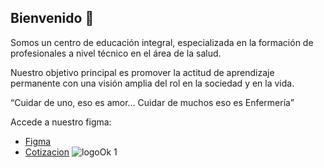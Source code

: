 ## Bienvenido 👋
Somos un centro de educación integral, especializada en la formación de profesionales a nivel técnico en el área de la salud.

Nuestro objetivo principal es promover la actitud de aprendizaje permanente con una visión amplia del rol en la sociedad y en la vida.

“Cuidar de uno, eso es amor… Cuidar de muchos eso es Enfermería”

Accede a nuestro figma:
- [Figma](https://www.figma.com/design/QUfIU22Yig2uvdPrUC14F7/CEINCE?node-id=2-7&t=u9zs9nnxnOeAWhZj-0)
- [Cotizacion](https://github.com/CEINCE/.github/wiki/Cotizacion20240115)
![logoOk 1](https://github.com/user-attachments/assets/7ea7e408-2f10-4476-9619-2fc515e0d5c2)
